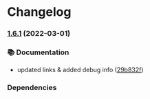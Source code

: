 # Changelog

### [1.6.1](https://github.com/Harvtronix/DiscordBots/compare/discordbots-voicenotify-v1.6.0...discordbots-voicenotify-v1.6.1) (2022-03-01)


### 📚 Documentation

* updated links & added debug info ([29b832f](https://github.com/Harvtronix/DiscordBots/commit/29b832fae6d7fd8ecffe1ef950fbfc5926518ae0))


### Dependencies


